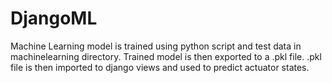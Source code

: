 # DjangoML
Machine Learning model is trained using python script and test data in machinelearning directory. Trained model is then exported to a .pkl file. 
.pkl file is then imported to django views and used to predict actuator states. 
